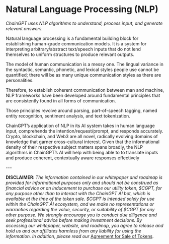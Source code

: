 # Natural Language Processing (NLP)

_ChainGPT uses NLP algorithms to understand, process input, and generate relevant answers._

Natural language processing is a fundamental building block for establishing human-grade communication models. It is a system for interpreting arbitrary/abstract text/speech inputs that do not lend themselves to uniform structures to produce relevant outputs.&#x20;

The model of human communication is a messy one. The lingual variance in the syntactic, semantic, phonetic, and lexical styles people use cannot be quantified; there will be as many unique communication styles as there are personalities.&#x20;

Therefore, to establish coherent communication between man and machine, NLP frameworks have been developed around fundamental principles that are consistently found in all forms of communication.

Those principles revolve around parsing, part-of-speech tagging, named entity recognition, sentiment analysis, and text tokenization.&#x20;

ChainGPT’s application of NLP in its AI system takes in human language input, comprehends the intention/request/prompt, and responds accurately. Crypto, blockchain, and Web3 are all novel, radically evolving domains of knowledge that garner cross-cultural interest. Given that the informational density of their respective subject matters spans broadly, the NLP algorithms in ChainGPT’s AI will help with being able to to translate inputs and produce coherent, contextually aware responses effectively

\---

**DISCLAIMER**: _The information contained in our whitepaper and roadmap is provided for informational purposes only and should not be construed as financial advice or an inducement to purchase our utility token, $CGPT, for any purpose other than to interact with the ChainGPT AI bot, which is available at the time of the token sale. $CGPT is intended solely for use within the ChainGPT AI ecosystem, and we make no representations or warranties regarding the value, security, or suitability of $CGPT for any other purpose. We strongly encourage you to conduct due diligence and seek professional advice before making investment decisions. By accessing our whitepaper, website, and roadmap, you agree to release and hold us and our affiliates harmless from any liability for using the information.  In addition, please read our_ [Agreement for Sale of Tokens](https://www.chaingpt.org/licences).

